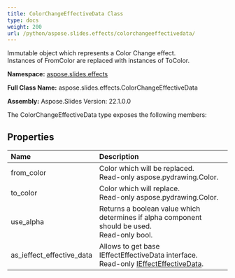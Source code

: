 ```yaml
---
title: ColorChangeEffectiveData Class
type: docs
weight: 200
url: /python/aspose.slides.effects/colorchangeeffectivedata/
---
```


Immutable object which represents a Color Change effect.<br/>            Instances of FromColor are replaced with instances of ToColor.

**Namespace:** [aspose.slides.effects](/python/aspose.slides.effects/)

**Full Class Name:** aspose.slides.effects.ColorChangeEffectiveData

**Assembly:**  Aspose.Slides Version: 22.1.0.0

The ColorChangeEffectiveData type exposes the following members:
## **Properties**
|**Name**|**Description**|
| :- | :- |
|from_color|Color which will be replaced.<br/>            Read-only aspose.pydrawing.Color.|
|to_color|Color which will replace.<br/>            Read-only aspose.pydrawing.Color.|
|use_alpha|Returns a boolean value which determines if alpha component should be used.<br/>            Read-only bool.|
|as_ieffect_effective_data|Allows to get base IEffectEffectiveData interface.<br/>            Read-only [IEffectEffectiveData](/python/aspose.slides.effects/ieffecteffectivedata/).|
